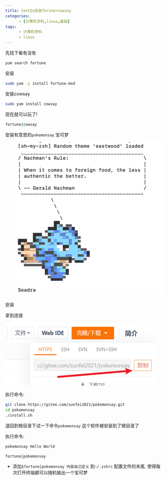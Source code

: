 ```yaml
---
title: CentOs安装forune+cowsay
categories: 
      - [计算机学科,linux,基础]
tags:
      - 计算机学科
      - linux
---
```


先找下看有没有

```bash
yum search fortune
```

安装

```bash
sudo yum -y install fortune-mod
```

安装cowsay

```bash
sudo yum install cowsay
```

现在就可以玩了!

```bash
fortune|cowsay
```

安装有意思的`pokemonsay` 宝可梦

![image-20240208123610659](https://raw.githubusercontent.com/PigPigLetsGo/imeages/master/image-20240208123610659.png)

安装

拿到连接

![image_2023-01-03-23-09-48](https://raw.githubusercontent.com/PigPigLetsGo/imeages/master/image_2023-01-03-23-09-48.png)

执行命令:

```bash
git clone https://gitee.com/sunfei2021/pokemonsay.git
cd pokemonsay
./install.sh
```

退回到根目录下试一下命令`pokemonsay` 这个软件被安装到了根目录了

执行命令:

```bash
pokemonsay Hello World
```

```bash
fortune|pokemonsay
```

- 添加`$fortune|pokemonsay 内容自己定义` 到`~/.zshrc` 配置文件的末尾, 使得每次打开终端都可以随机输出一个宝可梦

